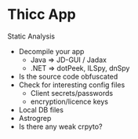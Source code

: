 # Thicc App
Static Analysis
* Decompile your app
   	* Java => JD-GUI / Jadax
   	* .NET  => dotPeek, ILSpy, dnSpy
* Is the source code obfuscated
* Check for interesting config files
   	* Client secrets/passwords
   	* encryption/licence keys
* Local DB files
* Astrogrep
* Is there any weak crpyto?

